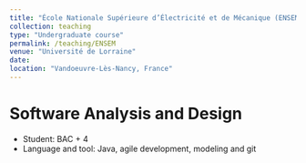 ```yaml
---
title: "École Nationale Supérieure d’Électricité et de Mécanique (ENSEM)"
collection: teaching
type: "Undergraduate course"
permalink: /teaching/ENSEM
venue: "Université de Lorraine"
date: 
location: "Vandoeuvre-Lès-Nancy, France"
---
```


Software Analysis and Design
======

* Student: BAC + 4
* Language and tool: Java, agile development, modeling and git

